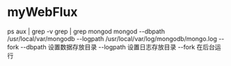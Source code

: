 # myWebFlux

ps aux | grep -v grep | grep mongod
mongod --dbpath /usr/local/var/mongodb --logpath /usr/local/var/log/mongodb/mongo.log --fork
--dbpath 设置数据存放目录
--logpath 设置日志存放目录
--fork 在后台运行
